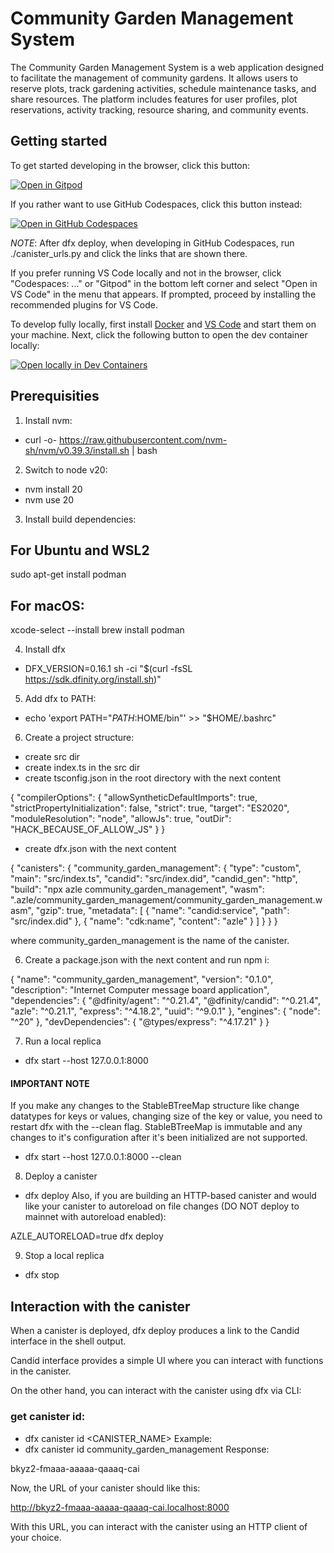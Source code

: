 # Community Garden Management System

The Community Garden Management System is a web application designed to facilitate the management of community gardens. It allows users to reserve plots, track gardening activities, schedule maintenance tasks, and share resources. The platform includes features for user profiles, plot reservations, activity tracking, resource sharing, and community events.

## Getting started

To get started developing in the browser, click this button:

[![Open in Gitpod](https://gitpod.io/button/open-in-gitpod.svg)](https://gitpod.io/#https://github.com/dacadeorg/icp-message-board-contract)

If you rather want to use GitHub Codespaces, click this button instead:

[![Open in GitHub Codespaces](https://github.com/codespaces/badge.svg)](https://codespaces.new/dacadeorg/icp-message-board-contract?quickstart=1)

*NOTE*: After dfx deploy, when developing in GitHub Codespaces, run ./canister_urls.py and click the links that are shown there.

If you prefer running VS Code locally and not in the browser, click "Codespaces: ..." or "Gitpod" in the bottom left corner and select "Open in VS Code" in the menu that appears.
If prompted, proceed by installing the recommended plugins for VS Code.

To develop fully locally, first install [Docker](https://www.docker.com/get-started/) and [VS Code](https://code.visualstudio.com/) and start them on your machine.
Next, click the following button to open the dev container locally:

[![Open locally in Dev Containers](https://img.shields.io/static/v1?label=Dev%20Containers&message=Open&color=blue&logo=visualstudiocode)](https://vscode.dev/redirect?url=vscode://ms-vscode-remote.remote-containers/cloneInVolume?url=https://github.com/dacadeorg/icp-message-board-contract)

## Prerequisities

1. Install nvm:

- curl -o- https://raw.githubusercontent.com/nvm-sh/nvm/v0.39.3/install.sh | bash

2. Switch to node v20:

- nvm install 20
- nvm use 20

3. Install build dependencies:

## For Ubuntu and WSL2


sudo apt-get install podman


## For macOS:


xcode-select --install
brew install podman


4. Install dfx

- DFX_VERSION=0.16.1 sh -ci "$(curl -fsSL https://sdk.dfinity.org/install.sh)"

5. Add dfx to PATH:

- echo 'export PATH="$PATH:$HOME/bin"' >> "$HOME/.bashrc"

6. Create a project structure:

- create src dir
- create index.ts in the src dir
- create tsconfig.json in the root directory with the next content


{
    "compilerOptions": {
        "allowSyntheticDefaultImports": true,
        "strictPropertyInitialization": false,
        "strict": true,
        "target": "ES2020",
        "moduleResolution": "node",
        "allowJs": true,
        "outDir": "HACK_BECAUSE_OF_ALLOW_JS"
    }
}


- create dfx.json with the next content


{
  "canisters": {
    "community_garden_management": {
      "type": "custom",
      "main": "src/index.ts",
      "candid": "src/index.did",
      "candid_gen": "http",
      "build": "npx azle community_garden_management",
      "wasm": ".azle/community_garden_management/community_garden_management.wasm",
      "gzip": true,
      "metadata": [
        {
            "name": "candid:service",
            "path": "src/index.did"
        },
        {
            "name": "cdk:name",
            "content": "azle"
        }
    ]
    }
  }
}


where community_garden_management is the name of the canister.

6. Create a package.json with the next content and run npm i:


{
  "name": "community_garden_management",
  "version": "0.1.0",
  "description": "Internet Computer message board application",
  "dependencies": {
    "@dfinity/agent": "^0.21.4",
    "@dfinity/candid": "^0.21.4",
    "azle": "^0.21.1",
    "express": "^4.18.2",
    "uuid": "^9.0.1"
  },
  "engines": {
    "node": "^20"
  },
  "devDependencies": {
    "@types/express": "^4.17.21"
  }
}



7. Run a local replica

- dfx start --host 127.0.0.1:8000

#### IMPORTANT NOTE

If you make any changes to the StableBTreeMap structure like change datatypes for keys or values, changing size of the key or value, you need to restart dfx with the --clean flag. StableBTreeMap is immutable and any changes to it's configuration after it's been initialized are not supported.

- dfx start --host 127.0.0.1:8000 --clean

8. Deploy a canister

- dfx deploy
  Also, if you are building an HTTP-based canister and would like your canister to autoreload on file changes (DO NOT deploy to mainnet with autoreload enabled):


AZLE_AUTORELOAD=true dfx deploy


9. Stop a local replica

- dfx stop

## Interaction with the canister

When a canister is deployed, dfx deploy produces a link to the Candid interface in the shell output.

Candid interface provides a simple UI where you can interact with functions in the canister.

On the other hand, you can interact with the canister using dfx via CLI:

### get canister id:

- dfx canister id <CANISTER_NAME>
  Example:
- dfx canister id community_garden_management
  Response:


bkyz2-fmaaa-aaaaa-qaaaq-cai


Now, the URL of your canister should like this:


http://bkyz2-fmaaa-aaaaa-qaaaq-cai.localhost:8000


With this URL, you can interact with the canister using an HTTP client of your choice.
